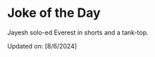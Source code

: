 # Joke of the Day

<!-- #joke -->
Jayesh solo-ed Everest in shorts and a tank-top.

Updated on: [8/6/2024]
<!-- #jokeEnd -->